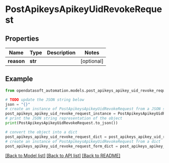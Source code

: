 # PostApikeysApikeyUidRevokeRequest


## Properties

Name | Type | Description | Notes
------------ | ------------- | ------------- | -------------
**reason** | **str** |  | [optional] 

## Example

```python
from opendatasoft_automation.models.post_apikeys_apikey_uid_revoke_request import PostApikeysApikeyUidRevokeRequest

# TODO update the JSON string below
json = "{}"
# create an instance of PostApikeysApikeyUidRevokeRequest from a JSON string
post_apikeys_apikey_uid_revoke_request_instance = PostApikeysApikeyUidRevokeRequest.from_json(json)
# print the JSON string representation of the object
print(PostApikeysApikeyUidRevokeRequest.to_json())

# convert the object into a dict
post_apikeys_apikey_uid_revoke_request_dict = post_apikeys_apikey_uid_revoke_request_instance.to_dict()
# create an instance of PostApikeysApikeyUidRevokeRequest from a dict
post_apikeys_apikey_uid_revoke_request_form_dict = post_apikeys_apikey_uid_revoke_request.from_dict(post_apikeys_apikey_uid_revoke_request_dict)
```
[[Back to Model list]](../README.md#documentation-for-models) [[Back to API list]](../README.md#documentation-for-api-endpoints) [[Back to README]](../README.md)


